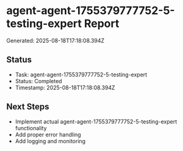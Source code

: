 # agent-agent-1755379777752-5-testing-expert Report

Generated: 2025-08-18T17:18:08.394Z

## Status
- Task: agent-agent-1755379777752-5-testing-expert
- Status: Completed
- Timestamp: 2025-08-18T17:18:08.394Z

## Next Steps
- Implement actual agent-agent-1755379777752-5-testing-expert functionality
- Add proper error handling
- Add logging and monitoring

